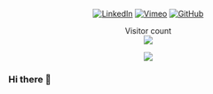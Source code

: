 <p align="center">
  
<a href="https://www.linkedin.com/in/tomas-poveda-retamosa-143b348b/">
<img src="https://img.shields.io/badge/-LinkedIn-%233781da" alt="LinkedIn"/></a> 
  
<a href="https://vimeo.com/user7167738">
<img src="https://img.shields.io/badge/%20-Vimeo-blue" alt="Vimeo" /></a>
  
<a href="https://github.com/tpoveda">
<img src="https://img.shields.io/github/followers/tpoveda?style=social" alt="GitHub"></a>

</p>

<p align="center"> 
  Visitor count<br>
  <img src="https://profile-counter.glitch.me/tpoveda/count.svg" />
</p>

<p align="center">
	<img src="https://github-readme-stats.vercel.app/api/?username=tpoveda&show_icons=true&title_color=3380C4&icon_color=3380C4&text_color=edf2f7&bg_color=151515"></img>
</p>

### Hi there 👋

<!--
**tpoveda/tpoveda** is a ✨ _special_ ✨ repository because its `README.md` (this file) appears on your GitHub profile.

Here are some ideas to get you started:

- 🔭 I’m currently working on ...
- 🌱 I’m currently learning ...
- 👯 I’m looking to collaborate on ...
- 🤔 I’m looking for help with ...
- 💬 Ask me about ...
- 📫 How to reach me: ...
- 😄 Pronouns: ...
- ⚡ Fun fact: ...
-->
